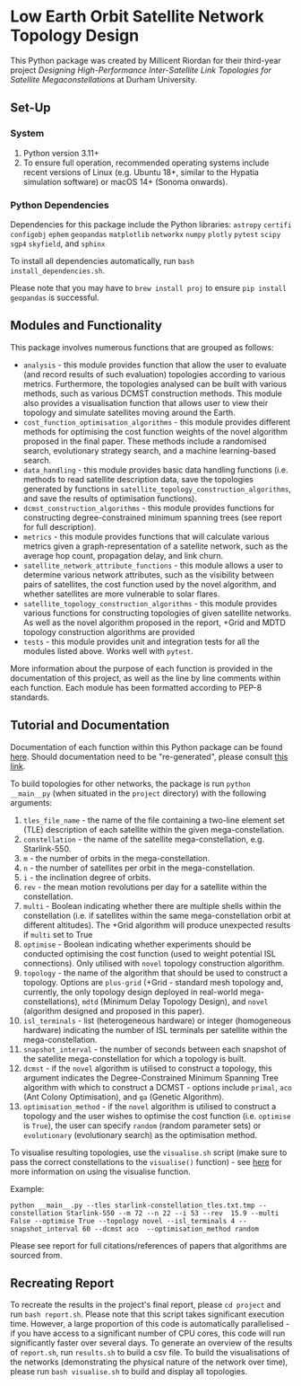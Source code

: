 # Low Earth Orbit Satellite Network Topology Design

This Python package was created by Millicent Riordan for their third-year project *Designing High-Performance
Inter-Satellite Link Topologies for Satellite Megaconstellations* at Durham University. 

## Set-Up

### System

1. Python version 3.11+
2. To ensure full operation, recommended operating systems include recent versions of Linux (e.g. Ubuntu 18+, similar to the Hypatia simulation software) or macOS 14+ (Sonoma onwards).

### Python Dependencies

Dependencies for this package include the Python libraries: ```astropy``` ```certifi``` ```configobj``` ```ephem``` ```geopandas``` ```matplotlib``` ```networkx``` ```numpy``` ```plotly``` ```pytest``` ```scipy``` ```sgp4``` ```skyfield```, and ```sphinx```

To install all dependencies automatically, run ```bash install_dependencies.sh```.

Please note that you may have to `brew install proj` to ensure `pip install geopandas` is successful.

## Modules and Functionality

This package involves numerous functions that are grouped as follows:

- `analysis` - this module provides function that allow the user to evaluate (and record results of such evaluation) 
topologies according to various metrics. Furthermore, the topologies analysed can be built with various methods, such 
as various DCMST construction methods. This module also provides a visualisation function that allows user to view their
topology and simulate satellites moving around the Earth.
- `cost_function_optimisation_algorithms` - this module provides different methods for optimising the cost function 
weights of the novel algorithm proposed in the final paper. These methods include a randomised search, evolutionary 
strategy search, and a machine learning-based search. 
- `data_handling` - this module provides basic data handling functions (i.e. methods to read satellite description data,
save the topologies generated by functions in `satellite_topology_construction_algorithms`, and save the results of 
optimisation functions).
- `dcmst_construction_algorithms` - this module provides functions for constructing degree-constrained minimum spanning 
trees (see report for full description). 
- `metrics` - this module provides functions that will calculate various metrics given a graph-representation of a 
satellite network, such as the average hop count, propagation delay, and link churn.
- `satellite_network_attribute_functions` - this module allows a user to determine various network attributes, such as 
the visibility between pairs of satellites, the cost function used by the novel algorithm, and whether satellites are 
more vulnerable to solar flares.
- `satellite_topology_construction_algorithms` - this module provides various functions for constructing topologies of 
given satellite networks. As well as the novel algorithm proposed in the report, +Grid and MDTD topology construction 
algorithms are provided
- `tests` - this module provides unit and integration tests for all the modules listed above. Works well with `pytest`.

More information about the purpose of each function is provided in the documentation of this project, as well as the 
line by line comments within each function. Each module has been formatted according to PEP-8 standards.

## Tutorial and Documentation

Documentation of each function within this Python package can be found [here](docs). Should documentation need to be 
"re-generated", please consult 
[this link](https://medium.com/@pratikdomadiya123/build-project-documentation-quickly-with-the-sphinx-python-2a9732b66594). 

To build topologies for other networks, the package is run `python __main__py` (when situated in the `project` 
directory) with the following arguments:

1. `tles_file_name` - the name of the file containing a two-line element set (TLE) description of each satellite within
the given mega-constellation.
2. `constellation` - the name of the satellite mega-constellation, e.g. Starlink-550.
3. `m` - the number of orbits in the mega-constellation.
4. `n` - the number of satellites per orbit in the mega-constellation.
5. `i` - the inclination degree of orbits.
6. `rev` - the mean motion revolutions per day for a satellite within the constellation.
7. `multi` - Boolean indicating whether there are multiple shells within the constellation (i.e. if satellites within 
the same mega-constellation orbit at different altitudes). The +Grid algorithm will produce unexpected results if 
`multi` set to True
8. `optimise` - Boolean indicating whether experiments should be conducted optimising the cost function (used to weight
potential ISL connections). Only utilised with `novel` topology construction algorithm.
9. `topology` - the name of the algorithm that should be used to construct a topology. Options are `plus-grid` (+Grid -
standard mesh topology and, currently, the only topology design deployed in real-world mega-constellations), `mdtd` 
(Minimum Delay Topology Design), and `novel` (algorithm designed and proposed in this paper).
10. `isl_terminals` - list (heterogeneous hardware) or integer (homogeneous hardware) indicating the number of ISL 
terminals per satellite within the mega-constellation.
11. `snapshot_interval` - the number of seconds between each snapshot of the satellite mega-constellation for which a 
topology is built.
12. `dcmst` - if the `novel` algorithm is utilised to construct a topology, this argument indicates the 
Degree-Constrained Minimum Spanning Tree algorithm with which to construct a DCMST - options include `primal`, `aco` 
(Ant Colony Optimisation), and `ga` (Genetic Algorithm).
13. `optimisation_method` - if the `novel` algorithm is utilised to construct a topology and the user wishes to optimise
the cost function (i.e. `optimise` is `True`), the user can specify `random` (random parameter sets) or `evolutionary` 
(evolutionary search) as the optimisation method.

To visualise resulting topologies, use the `visualise.sh` script (make sure to pass the correct constellations to the 
`visualise()` function) - see [here](project/analysis/visualisation.py) for more information on using the visualise 
function.

Example:

`python __main__.py --tles starlink-constellation_tles.txt.tmp --constellation Starlink-550 --m 72 --n 22 --i 53 --rev 
15.9 --multi False --optimise True --topology novel --isl_terminals 4 --snapshot_interval 60 --dcmst aco 
--optimisation_method random`

Please see report for full citations/references of papers that algorithms are sourced from.

## Recreating Report

To recreate the results in the project's final report, please ```cd project``` and run ```bash report.sh```. Please note that this script 
takes significant execution time. However, a large proportion of this code is automatically parallelised -  if you have 
access to a significant number of CPU cores, this code will run significantly faster over several days. To generate an overview of the results
of ```report.sh```, run ```results.sh``` to build a csv file. To build the visualisations of the networks (demonstrating the physical nature of the network over time), 
please run ```bash visualise.sh``` to build and display all topologies.
